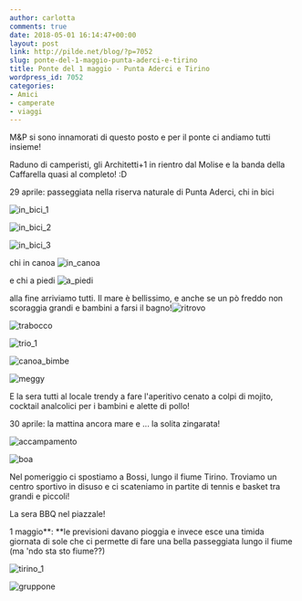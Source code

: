 ```yaml
---
author: carlotta
comments: true
date: 2018-05-01 16:14:47+00:00
layout: post
link: http://pilde.net/blog/?p=7052
slug: ponte-del-1-maggio-punta-aderci-e-tirino
title: Ponte del 1 maggio - Punta Aderci e Tirino
wordpress_id: 7052
categories:
- Amici
- camperate
- viaggi
---
```


M&P si sono innamorati di questo posto e per il ponte ci andiamo tutti insieme!

Raduno di camperisti, gli Architetti+1 in rientro dal Molise e la banda della Caffarella quasi al completo! :D

29 aprile: passeggiata nella riserva naturale di Punta Aderci, chi in bici

![in_bici_1](http://pilde.net/blog/wp-content/uploads/2018/05/in_bici_1.jpg)


 ![in_bici_2](http://pilde.net/blog/wp-content/uploads/2018/05/in_bici_2.jpg)


 ![in_bici_3](http://pilde.net/blog/wp-content/uploads/2018/05/in_bici_3.jpg)


chi in canoa ![in_canoa](http://pilde.net/blog/wp-content/uploads/2018/05/in_canoa.jpg)


e chi a piedi ![a_piedi](http://pilde.net/blog/wp-content/uploads/2018/05/a_piedi.jpg)


 alla fine arriviamo tutti. Il mare è bellissimo, e anche se un pò freddo non scoraggia grandi e bambini a farsi il bagno!![ritrovo](http://pilde.net/blog/wp-content/uploads/2018/05/ritrovo.jpg)


 ![trabocco](http://pilde.net/blog/wp-content/uploads/2018/05/trabocco.jpg)


 ![trio_1](http://pilde.net/blog/wp-content/uploads/2018/05/trio_1.jpg)


 ![canoa_bimbe](http://pilde.net/blog/wp-content/uploads/2018/05/canoa_bimbe.jpg)




![meggy](http://pilde.net/blog/wp-content/uploads/2018/05/meggy.jpg)




E la sera tutti al locale trendy a fare l'aperitivo cenato a colpi di mojito, cocktail analcolici per i bambini e alette di pollo!

30 aprile: la mattina ancora mare e ... la solita zingarata!

![accampamento](http://pilde.net/blog/wp-content/uploads/2018/05/accampamento.jpg)


 ![boa](http://pilde.net/blog/wp-content/uploads/2018/05/boa.jpg)


Nel pomeriggio ci spostiamo a Bossi, lungo il fiume Tirino. Troviamo un centro sportivo in disuso e ci scateniamo in partite di tennis e basket tra grandi e piccoli!

La sera BBQ nel piazzale!

1 maggio**: **le previsioni davano pioggia e invece esce una timida giornata di sole che ci permette di fare una bella passeggiata lungo il fiume (ma 'ndo sta sto fiume??)




![tirino_1](http://pilde.net/blog/wp-content/uploads/2018/05/tirino_1.jpg)


 ![gruppone](http://pilde.net/blog/wp-content/uploads/2018/05/gruppone.jpg)



